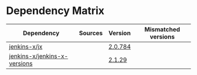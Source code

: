 # Dependency Matrix

Dependency | Sources | Version | Mismatched versions
---------- | ------- | ------- | -------------------
[jenkins-x/jx](https://github.com/jenkins-x/jx.git) |  | [2.0.784](https://github.com/jenkins-x/jx/releases/tag/v2.0.784) | 
[jenkins-x/jenkins-x-versions](https://github.com/jenkins-x/jenkins-x-versions) |  | [2.1.29]() | 
